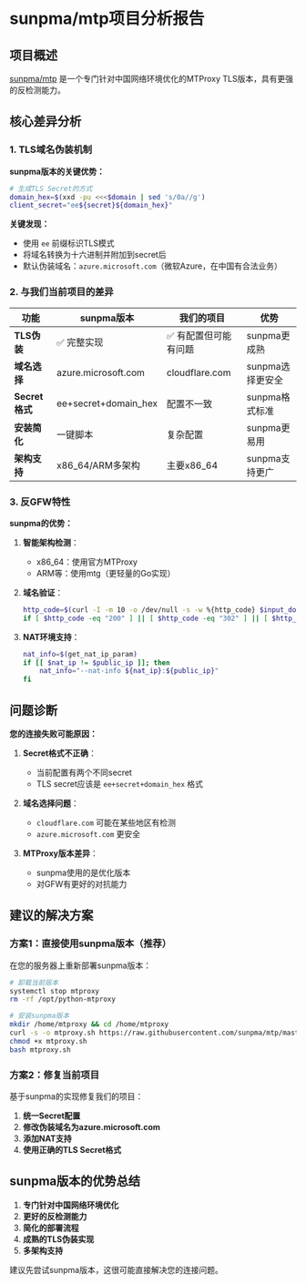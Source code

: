# sunpma/mtp项目分析报告

## 项目概述

[sunpma/mtp](https://github.com/sunpma/mtp) 是一个专门针对中国网络环境优化的MTProxy TLS版本，具有更强的反检测能力。

## 核心差异分析

### 1. TLS域名伪装机制

**sunpma版本的关键优势：**

```bash
# 生成TLS Secret的方式
domain_hex=$(xxd -pu <<<$domain | sed 's/0a//g')
client_secret="ee${secret}${domain_hex}"
```

**关键发现：**
- 使用 `ee` 前缀标识TLS模式
- 将域名转换为十六进制并附加到secret后
- 默认伪装域名：`azure.microsoft.com`（微软Azure，在中国有合法业务）

### 2. 与我们当前项目的差异

| 功能 | sunpma版本 | 我们的项目 | 优势 |
|------|------------|------------|------|
| **TLS伪装** | ✅ 完整实现 | ✅ 有配置但可能有问题 | sunpma更成熟 |
| **域名选择** | azure.microsoft.com | cloudflare.com | sunpma选择更安全 |
| **Secret格式** | ee+secret+domain_hex | 配置不一致 | sunpma格式标准 |
| **安装简化** | 一键脚本 | 复杂配置 | sunpma更易用 |
| **架构支持** | x86_64/ARM多架构 | 主要x86_64 | sunpma支持更广 |

### 3. 反GFW特性

**sunpma的优势：**

1. **智能架构检测**：
   - x86_64：使用官方MTProxy
   - ARM等：使用mtg（更轻量的Go实现）

2. **域名验证**：
   ```bash
   http_code=$(curl -I -m 10 -o /dev/null -s -w %{http_code} $input_domain)
   if [ $http_code -eq "200" ] || [ $http_code -eq "302" ] || [ $http_code -eq "301" ]; then
   ```

3. **NAT环境支持**：
   ```bash
   nat_info=$(get_nat_ip_param)
   if [[ $nat_ip != $public_ip ]]; then
       nat_info="--nat-info ${nat_ip}:${public_ip}"
   fi
   ```

## 问题诊断

**您的连接失败可能原因：**

1. **Secret格式不正确**：
   - 当前配置有两个不同secret
   - TLS secret应该是 `ee+secret+domain_hex` 格式

2. **域名选择问题**：
   - `cloudflare.com` 可能在某些地区有检测
   - `azure.microsoft.com` 更安全

3. **MTProxy版本差异**：
   - sunpma使用的是优化版本
   - 对GFW有更好的对抗能力

## 建议的解决方案

### 方案1：直接使用sunpma版本（推荐）

在您的服务器上重新部署sunpma版本：

```bash
# 卸载当前版本
systemctl stop mtproxy
rm -rf /opt/python-mtproxy

# 安装sunpma版本
mkdir /home/mtproxy && cd /home/mtproxy
curl -s -o mtproxy.sh https://raw.githubusercontent.com/sunpma/mtp/master/mtproxy.sh
chmod +x mtproxy.sh
bash mtproxy.sh
```

### 方案2：修复当前项目

基于sunpma的实现修复我们的项目：

1. **统一Secret配置**
2. **修改伪装域名为azure.microsoft.com**
3. **添加NAT支持**
4. **使用正确的TLS Secret格式**

## sunpma版本的优势总结

1. **专门针对中国网络环境优化**
2. **更好的反检测能力**
3. **简化的部署流程**
4. **成熟的TLS伪装实现**
5. **多架构支持**

建议先尝试sunpma版本，这很可能直接解决您的连接问题。
